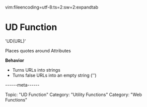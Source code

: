 vim:fileencoding=utf-8:ts=2:sw=2:expandtab

# UD Function

'UD(URL)'

Places quotes around Attributes

**Behavior**

- Turns URLs into strings
- Turns false URLs into an empty string ('')

------meta------

Topic: "UD Function"
Category: "Utility Functions"
Category: "Web Functions"
